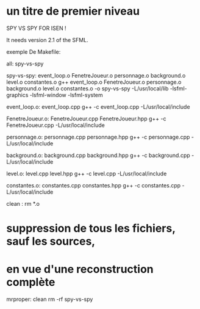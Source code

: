 # un titre de premier niveau
SPY VS SPY FOR ISEN !

It needs version 2.1 of the SFML.


exemple De Makefile:


all: spy-vs-spy

spy-vs-spy: event_loop.o FenetreJoueur.o personnage.o background.o level.o constantes.o 
	g++ event_loop.o FenetreJoueur.o personnage.o background.o level.o constantes.o -o spy-vs-spy -L/usr/local/lib -lsfml-graphics -lsfml-window -lsfml-system

event_loop.o: event_loop.cpp
	g++ -c event_loop.cpp -L/usr/local/include

FenetreJoueur.o: FenetreJoueur.cpp FenetreJoueur.hpp
	g++ -c FenetreJoueur.cpp -L/usr/local/include

personnage.o: personnage.cpp personnage.hpp
	g++ -c personnage.cpp -L/usr/local/include

background.o: background.cpp background.hpp
	g++ -c background.cpp -L/usr/local/include

level.o: level.cpp level.hpp
	g++ -c level.cpp -L/usr/local/include

constantes.o: constantes.cpp constantes.hpp
	g++ -c constantes.cpp -L/usr/local/include

clean :
	rm *.o

# suppression de tous les fichiers, sauf les sources,
# en vue d'une reconstruction complète
mrproper: clean
	rm -rf spy-vs-spy
